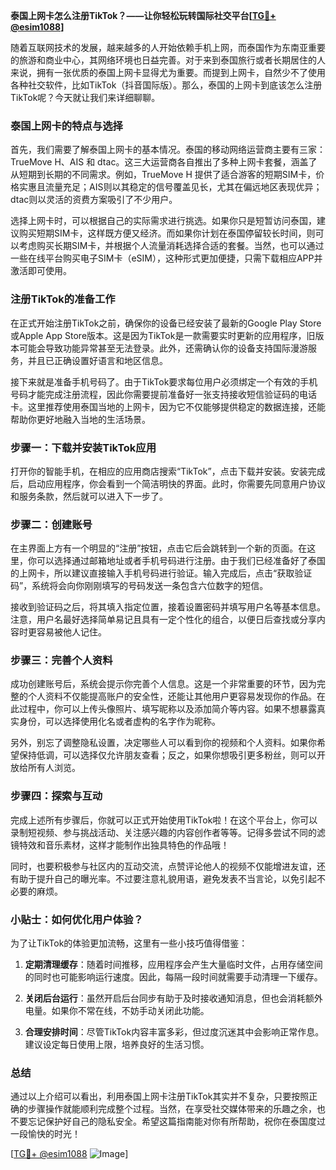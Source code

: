 **泰国上网卡怎么注册TikTok？——让你轻松玩转国际社交平台[[TG💪+ @esim1088](https://t.me/s/esim1088)]**

随着互联网技术的发展，越来越多的人开始依赖手机上网，而泰国作为东南亚重要的旅游和商业中心，其网络环境也日益完善。对于来到泰国旅行或者长期居住的人来说，拥有一张优质的泰国上网卡显得尤为重要。而提到上网卡，自然少不了使用各种社交软件，比如TikTok（抖音国际版）。那么，泰国的上网卡到底该怎么注册TikTok呢？今天就让我们来详细聊聊。

### 泰国上网卡的特点与选择

首先，我们需要了解泰国上网卡的基本情况。泰国的移动网络运营商主要有三家：TrueMove H、AIS 和 dtac。这三大运营商各自推出了多种上网卡套餐，涵盖了从短期到长期的不同需求。例如，TrueMove H 提供了适合游客的短期SIM卡，价格实惠且流量充足；AIS则以其稳定的信号覆盖见长，尤其在偏远地区表现优异；dtac则以灵活的资费方案吸引了不少用户。

选择上网卡时，可以根据自己的实际需求进行挑选。如果你只是短暂访问泰国，建议购买短期SIM卡，这样既方便又经济。而如果你计划在泰国停留较长时间，则可以考虑购买长期SIM卡，并根据个人流量消耗选择合适的套餐。当然，也可以通过一些在线平台购买电子SIM卡（eSIM），这种形式更加便捷，只需下载相应APP并激活即可使用。

### 注册TikTok的准备工作

在正式开始注册TikTok之前，确保你的设备已经安装了最新的Google Play Store或Apple App Store版本。这是因为TikTok是一款需要实时更新的应用程序，旧版本可能会导致功能异常甚至无法登录。此外，还需确认你的设备支持国际漫游服务，并且已正确设置好语言和地区信息。

接下来就是准备手机号码了。由于TikTok要求每位用户必须绑定一个有效的手机号码才能完成注册流程，因此你需要提前准备好一张支持接收短信验证码的电话卡。这里推荐使用泰国当地的上网卡，因为它不仅能够提供稳定的数据连接，还能帮助你更好地融入当地的生活场景。

### 步骤一：下载并安装TikTok应用

打开你的智能手机，在相应的应用商店搜索“TikTok”，点击下载并安装。安装完成后，启动应用程序，你会看到一个简洁明快的界面。此时，你需要先同意用户协议和服务条款，然后就可以进入下一步了。

### 步骤二：创建账号

在主界面上方有一个明显的“注册”按钮，点击它后会跳转到一个新的页面。在这里，你可以选择通过邮箱地址或者手机号码进行注册。由于我们已经准备好了泰国的上网卡，所以建议直接输入手机号码进行验证。输入完成后，点击“获取验证码”，系统将会向你刚刚填写的号码发送一条包含六位数字的短信。

接收到验证码之后，将其填入指定位置，接着设置密码并填写用户名等基本信息。注意，用户名最好选择简单易记且具有一定个性化的组合，以便日后查找或分享内容时更容易被他人记住。

### 步骤三：完善个人资料

成功创建账号后，系统会提示你完善个人信息。这是一个非常重要的环节，因为完整的个人资料不仅能提高账户的安全性，还能让其他用户更容易发现你的作品。在此过程中，你可以上传头像照片、填写昵称以及添加简介等内容。如果不想暴露真实身份，可以选择使用化名或者虚构的名字作为昵称。

另外，别忘了调整隐私设置，决定哪些人可以看到你的视频和个人资料。如果你希望保持低调，可以选择仅允许朋友查看；反之，如果你想吸引更多粉丝，则可以开放给所有人浏览。

### 步骤四：探索与互动

完成上述所有步骤后，你就可以正式开始使用TikTok啦！在这个平台上，你可以录制短视频、参与挑战活动、关注感兴趣的内容创作者等等。记得多尝试不同的滤镜特效和音乐素材，这样才能制作出独具特色的作品哦！

同时，也要积极参与社区内的互动交流，点赞评论他人的视频不仅能增进友谊，还有助于提升自己的曝光率。不过要注意礼貌用语，避免发表不当言论，以免引起不必要的麻烦。

### 小贴士：如何优化用户体验？

为了让TikTok的体验更加流畅，这里有一些小技巧值得借鉴：

1. **定期清理缓存**：随着时间推移，应用程序会产生大量临时文件，占用存储空间的同时也可能影响运行速度。因此，每隔一段时间就需要手动清理一下缓存。
   
2. **关闭后台运行**：虽然开启后台同步有助于及时接收通知消息，但也会消耗额外电量。如果你不常在线，不妨手动关闭此功能。
   
3. **合理安排时间**：尽管TikTok内容丰富多彩，但过度沉迷其中会影响正常作息。建议设定每日使用上限，培养良好的生活习惯。

### 总结

通过以上介绍可以看出，利用泰国上网卡注册TikTok其实并不复杂，只要按照正确的步骤操作就能顺利完成整个过程。当然，在享受社交媒体带来的乐趣之余，也不要忘记保护好自己的隐私安全。希望这篇指南能对你有所帮助，祝你在泰国度过一段愉快的时光！

[[TG💪+ @esim1088](https://t.me/s/esim1088) ![Image](https://i.postimg.cc/4NQfJmqS/Snipaste-2025-05-13-00-14-12.png)]